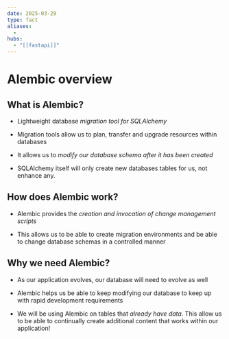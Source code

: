 ```yaml
---
date: 2025-03-29
type: fact
aliases:
  -
hubs:
  - "[[fastapi]]"
---
```


# Alembic overview

## What is Alembic?

- Lightweight database *migration tool for SQLAlchemy*

- Migration tools allow us to plan, transfer and upgrade resources within databases

- It allows us to *modify our database schema after it has been created*

- SQLAlchemy itself will only create new databases tables for us, not enhance any.


## How does Alembic work?

- Alembic provides the *creation and invocation of change management scripts*

- This allows us to be able to create migration environments and be able to change database schemas in a controlled manner


## Why we need Alembic?

- As our application evolves, our database will need to evolve as well

- Alembic helps us be able to keep modifying our database to keep up with rapid development requirements

- We will be using Alembic on tables that *already have data*. This allow us to be able to continually create additional content that works within our application!


